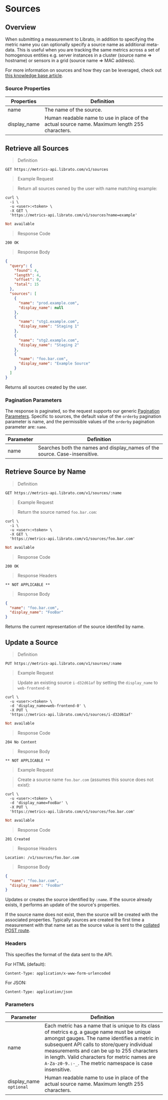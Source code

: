 # Sources

## Overview

When submitting a measurement to Librato, in addition to specifying the metric name you can optionally specify a source name as additional meta-data. This is useful when you are tracking the same metrics across a set of homogenous entities e.g. server instances in a cluster (source name => hostname) or sensors in a grid (source name => MAC address).

For more information on sources and how they can be leveraged, check out [this knowledge base article](https://www.librato.com/docs/kb/faq/whats_a_source.html).

### Source Properties

Properties | Definition
---------- | ----------
name | The name of the source.
display_name | Human readable name to use in place of the actual source name. Maximum length 255 characters.

## Retrieve all Sources

>Definition

```
GET https://metrics-api.librato.com/v1/sources
```

>Example Request

>Return all sources owned by the user with name matching example:

```shell
curl \
  -i \
  -u <user>:<token> \
  -X GET \
  'https://metrics-api.librato.com/v1/sources?name=example'
```

```ruby
Not available
```

>Response Code

```
200 OK
```

>Response Body

```json
{
  "query": {
    "found": 4,
    "length": 4,
    "offset": 0,
    "total": 15
  },
  "sources": [
    {
      "name": "prod.example.com",
      "display_name": null
    },
    {
      "name": "stg1.example.com",
      "display_name": "Staging 1"
    },
    {
      "name": "stg2.example.com",
      "display_name": "Staging 2"
    },
    {
      "name": "foo.bar.com",
      "display_name": "Example Source"
    }
  ]
}
```

Returns all sources created by the user.

### Pagination Parameters

The response is paginated, so the request supports our generic [Pagination Parameters](#pagination). Specific to sources, the default value of the `orderby` pagination parameter is name, and the permissible values of the `orderby` pagination parameter are: `name`.

Parameter | Definition
--------- | ----------
name | Searches both the names and display_names of the source. Case-insensitive.

## Retrieve Source by Name

>Definition

```
GET https://metrics-api.librato.com/v1/sources/:name
```

>Example Request

>Return the source named `foo.bar.com`:

```shell
curl \
  -i \
  -u <user>:<token> \
  -X GET \
  'https://metrics-api.librato.com/v1/sources/foo.bar.com'
```

```ruby
Not available
```

>Response Code

```
200 OK
```

>Response Headers

```
** NOT APPLICABLE **
```

>Response Body

```json
{
  "name": "foo.bar.com",
  "display_name": "FooBar"
}
```

Returns the current representation of the source identifed by name.

## Update a Source

>Definition

```
PUT https://metrics-api.librato.com/v1/sources/:name
```

>Example Request

>Update an existing source `i-d32d61af` by setting the `display_name` to `web-frontend-0`:

```shell
curl \
  -u <user>:<token> \
  -d 'display_name=web-frontend-0' \
  -X PUT \
  'https://metrics-api.librato.com/v1/sources/i-d32d61af'
```

```ruby
Not available
```

>Response Code

```
204 No Content
```

>Response Body

```
** NOT APPLICABLE **
```

>Example Request

>Create a source name `foo.bar.com` (assumes this source does not exist):

```shell
curl \
  -u <user>:<token> \
  -d 'display_name=FooBar' \
  -X PUT \
  'https://metrics-api.librato.com/v1/sources/foo.bar.com'
```

```ruby
Not available
```

>Response Code

```
201 Created
```

>Response Headers

```
Location: /v1/sources/foo.bar.com
```

>Response Body

```json
{
  "name": "foo.bar.com",
  "display_name": "FooBar"
}
```

Updates or creates the source identified by `:name`. If the source already exists, it performs an update of the source's properties.

If the source name does not exist, then the source will be created with the associated properties. Typically sources are created the first time a measurement with that name set as the source value is sent to the [collated POST route](#submit-metrics).


### Headers

This specifies the format of the data sent to the API.

For HTML (default):

`Content-Type: application/x-www-form-urlencoded`

For JSON:

`Content-Type: application/json`

### Parameters

Parameter | Definition
--------- | ----------
name | Each metric has a name that is unique to its class of metrics e.g. a gauge name must be unique amongst gauges. The name identifies a metric in subsequent API calls to store/query individual measurements and can be up to 255 characters in length. Valid characters for metric names are `A-Za-z0-9.:-_`. The metric namespace is case insensitive.
display_name<br>`optional` | Human readable name to use in place of the actual source name. Maximum length 255 characters.
